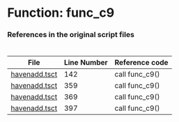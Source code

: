 # Function: func_c9 
### References in the original script files

#

| File | Line Number | Reference code |
| --- | --- | --- |
| [havenadd.tsct](../../../out/havenadd.tsct#L142) | 142 | call func_c9() |
| [havenadd.tsct](../../../out/havenadd.tsct#L359) | 359 | call func_c9() |
| [havenadd.tsct](../../../out/havenadd.tsct#L369) | 369 | call func_c9() |
| [havenadd.tsct](../../../out/havenadd.tsct#L397) | 397 | call func_c9() |

